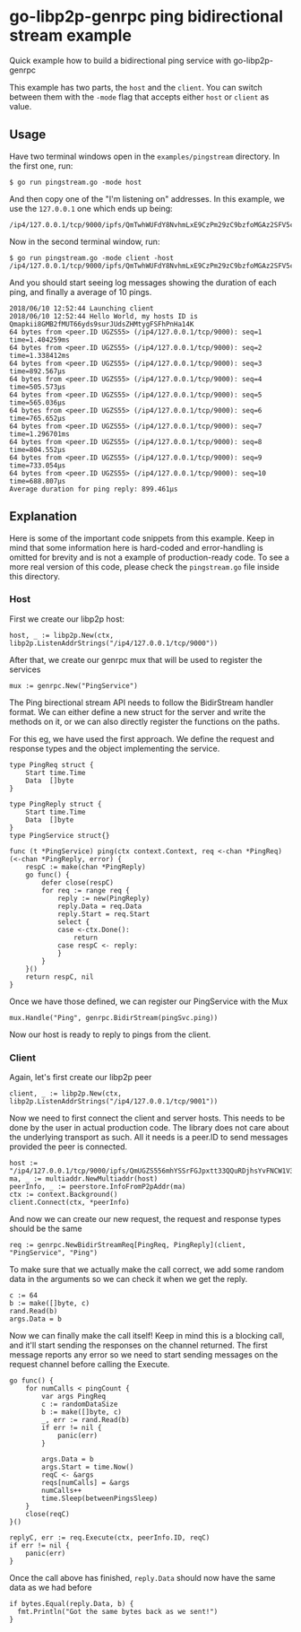 # go-libp2p-genrpc ping bidirectional stream example

Quick example how to build a bidirectional ping service with go-libp2p-genrpc

This example has two parts, the `host` and the `client`. You can switch between
them with the `-mode` flag that accepts either `host` or `client` as value.

## Usage

Have two terminal windows open in the `examples/pingstream` directory. In the first
one, run:

```
$ go run pingstream.go -mode host
```

And then copy one of the "I'm listening on" addresses. In this example, we use
the `127.0.0.1` one which ends up being:

```
/ip4/127.0.0.1/tcp/9000/ipfs/QmTwhWUFdY8NvhmLxE9CzPm29zC9bzfoMGAz2SFV5cb26d
```

Now in the second terminal window, run:

```
$ go run pingstream.go -mode client -host /ip4/127.0.0.1/tcp/9000/ipfs/QmTwhWUFdY8NvhmLxE9CzPm29zC9bzfoMGAz2SFV5cb26d
```

And you should start seeing log messages showing the duration of each ping, and
finally a average of 10 pings.

```
2018/06/10 12:52:44 Launching client
2018/06/10 12:52:44 Hello World, my hosts ID is Qmapkii8GMB2fMUT66yds9surJUdsZHMtygFSFhPnHa14K
64 bytes from <peer.ID UGZS55> (/ip4/127.0.0.1/tcp/9000): seq=1 time=1.404259ms
64 bytes from <peer.ID UGZS55> (/ip4/127.0.0.1/tcp/9000): seq=2 time=1.338412ms
64 bytes from <peer.ID UGZS55> (/ip4/127.0.0.1/tcp/9000): seq=3 time=892.567µs
64 bytes from <peer.ID UGZS55> (/ip4/127.0.0.1/tcp/9000): seq=4 time=505.573µs
64 bytes from <peer.ID UGZS55> (/ip4/127.0.0.1/tcp/9000): seq=5 time=565.036µs
64 bytes from <peer.ID UGZS55> (/ip4/127.0.0.1/tcp/9000): seq=6 time=765.652µs
64 bytes from <peer.ID UGZS55> (/ip4/127.0.0.1/tcp/9000): seq=7 time=1.296701ms
64 bytes from <peer.ID UGZS55> (/ip4/127.0.0.1/tcp/9000): seq=8 time=804.552µs
64 bytes from <peer.ID UGZS55> (/ip4/127.0.0.1/tcp/9000): seq=9 time=733.054µs
64 bytes from <peer.ID UGZS55> (/ip4/127.0.0.1/tcp/9000): seq=10 time=688.807µs
Average duration for ping reply: 899.461µs
```

## Explanation

Here is some of the important code snippets from this example. Keep in mind
that some information here is hard-coded and error-handling is omitted for brevity
and is not a example of production-ready code. To see a more real version of
this code, please check the `pingstream.go` file inside this directory.

### Host

First we create our libp2p host:

```golang
host, _ := libp2p.New(ctx, libp2p.ListenAddrStrings("/ip4/127.0.0.1/tcp/9000"))
```

After that, we create our genrpc mux that will be used to register the services

```golang
mux := genrpc.New("PingService")
```

The Ping birectional stream API needs to follow the BidirStream handler format.
We can either define a new struct for the server and write the methods on it, or
we can also directly register the functions on the paths.

For this eg, we have used the first approach. We define the request and response
types and the object implementing the service.

```golang
type PingReq struct {
	Start time.Time
	Data  []byte
}

type PingReply struct {
	Start time.Time
	Data  []byte
}
type PingService struct{}

func (t *PingService) ping(ctx context.Context, req <-chan *PingReq) (<-chan *PingReply, error) {
	respC := make(chan *PingReply)
	go func() {
		defer close(respC)
		for req := range req {
			reply := new(PingReply)
			reply.Data = req.Data
			reply.Start = req.Start
			select {
			case <-ctx.Done():
				return
			case respC <- reply:
			}
		}
	}()
	return respC, nil
}
```

Once we have those defined, we can register our PingService with the Mux

```golang
mux.Handle("Ping", genrpc.BidirStream(pingSvc.ping))
```

Now our host is ready to reply to pings from the client.

### Client

Again, let's first create our libp2p peer

```golang
client, _ := libp2p.New(ctx, libp2p.ListenAddrStrings("/ip4/127.0.0.1/tcp/9001"))
```

Now we need to first connect the client and server hosts. This needs to be done by the
user in actual production code. The library does not care about the underlying transport
as such. All it needs is a peer.ID to send messages provided the peer is connected.

```golang
host := "/ip4/127.0.0.1/tcp/9000/ipfs/QmUGZS556mhYSSrFGJpxtt33QQuRDjhsYvFNCW1V3A4wjL"
ma, _ := multiaddr.NewMultiaddr(host)
peerInfo, _ := peerstore.InfoFromP2pAddr(ma)
ctx := context.Background()
client.Connect(ctx, *peerInfo)
```

And now we can create our new request, the request and response types should be the same

```golang
req := genrpc.NewBidirStreamReq[PingReq, PingReply](client, "PingService", "Ping")
```

To make sure that we actually make the call correct, we add some random data
in the arguments so we can check it when we get the reply.

```golang
c := 64
b := make([]byte, c)
rand.Read(b)
args.Data = b
```

Now we can finally make the call itself! Keep in mind this is a blocking call,
and it'll start sending the responses on the channel returned. The first message
reports any error so we need to start sending messages on the request channel before
calling the Execute.

```golang
go func() {
	for numCalls < pingCount {
		var args PingReq
		c := randomDataSize
		b := make([]byte, c)
		_, err := rand.Read(b)
		if err != nil {
			panic(err)
		}

		args.Data = b
		args.Start = time.Now()
		reqC <- &args
		reqs[numCalls] = &args
		numCalls++
		time.Sleep(betweenPingsSleep)
	}
	close(reqC)
}()

replyC, err := req.Execute(ctx, peerInfo.ID, reqC)
if err != nil {
	panic(err)
}
```

Once the call above has finished, `reply.Data` should now have the same data
as we had before

```golang
if bytes.Equal(reply.Data, b) {
  fmt.Println("Got the same bytes back as we sent!")
}
```
